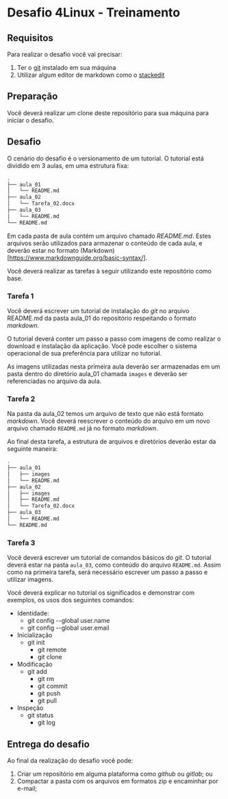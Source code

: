 # Desafio 4Linux - Treinamento

## Requisitos

Para realizar o desafio você vai precisar:

1. Ter o [git](https://git-scm.com/download/win) instalado em sua máquina
2. Utilizar algum editor de markdown como o [stackedit](https://stackedit.io/)

## Preparação

Você deverá realizar um clone deste repositório para sua máquina para iniciar o desafio.

## Desafio

O cenário do desafio é o versionamento de um tutorial. O tutorial está dividido em 3 aulas, em uma estrutura fixa: 

``` bash
.
├── aula_01
│   └── README.md
├── aula_02
│   └── Tarefa_02.docx
├── aula_03
│   └── README.md
└── README.md

```

Em cada pasta de aula contém um arquivo chamado _README.md_. Estes arquivos serão utilizados para armazenar o conteúdo de cada aula, e deverão estar no formato (Markdown)[https://www.markdownguide.org/basic-syntax/]. 

Você deverá realizar as tarefas à seguir utilizando este repositório como base.

### Tarefa 1 

Você deverá escrever um tutorial de instalação do _git_ no arquivo README.md da pasta aula\_01 do repositório respeitando o formato _markdown_.

O tutorial deverá conter um passo a passo com imagens de como realizar o download e instalação da aplicação. Você pode escolher o sistema operacional de sua preferência para utilizar no tutorial.

As imagens utilizadas nesta primeira aula deverão ser armazenadas em um pasta dentro do diretório aula\_01 chamada `images` e deverão ser referenciadas no arquivo da aula.


### Tarefa 2

Na pasta da aula\_02 temos um arquivo de texto que não está formato _markdown_. Você deverá reescrever o conteúdo do arquivo em um novo arquivo chamado `README.md` já no formato _markdown_. 

Ao final desta tarefa, a estrutura de arquivos e diretórios deverão estar da seguinte maneira:

```bash
.
├── aula_01
│   ├── images
│   └── README.md
├── aula_02
│   ├── images
│   ├── README.md
│   └── Tarefa_02.docx
├── aula_03
│   └── README.md
└── README.md

```

### Tarefa 3

Você deverá escrever um tutorial de comandos básicos do _git_. O tutorial deverá estar na pasta `aula_03`, como conteúdo do arquivo `README.md`. Assim como na primeira tarefa, será necessário escrever um passo a passo e utilizar imagens.

Você deverá explicar no tutorial os significados e demonstrar com exemplos, os usos dos seguintes comandos:

- Identidade:
	- git config --global user.name 
	- git config --global user.email
- Inicialização 
  - git init
	- git remote 
	- git clone
- Modificação
  - git add
	- git rm
	- git commit
	- git push
	- git pull
- Inspeção
  - git status
	- git log


## Entrega do desafio

Ao final da realização do desafio você pode:

1. Criar um repositório em alguma plataforma como _github_ ou _gitlab_; ou
2. Compactar a pasta com os arquivos em formatos zip e encaminhar por e-mail;




